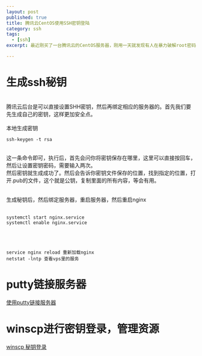 ```yaml
---
layout: post
published: true
title: 腾讯云CentOS使用SSH密钥登陆
category: ssh
tags: 
  - [ssh]
excerpt: 最近刚买了一台腾讯云的CentOS服务器，刚用一天就发现有人在暴力破解root密码，破解次数很高, 看了下腾讯云是支持SHH密钥登陆的，所以就折腾了下

---
```


# 生成ssh秘钥

<br/>
腾讯云后台是可以直接设置SHH密钥，然后再绑定相应的服务器的。首先我们要先生成自己的密钥，这样更加安全点。
<br/>
<br/>
本地生成密钥
<br/>

```code
ssh-keygen -t rsa
```
<br/>
这一条命令即可，执行后，首先会问你将密钥保存在哪里，这里可以直接按回车，然后让设置密钥密码，需要输入两次。
<br/>
然后密钥就生成成功了。然后会告诉你密钥文件保存的位置，找到指定的位置，打开.pub的文件，这个就是公钥，复制里面的所有内容，等会有用。
<br/>
<br/>

生成秘钥后，然后绑定服务器，重启服务器，然后重启nginx
<br/>
<br/>



```code
systemctl start nginx.service
systemctl enable nginx.service
```

<br/>
<br/>

```code
service nginx reload 重新加载nginx
netstat -lntp 查看vps里的服务
```

# putty链接服务器

[使用putty链接服务器](https://cloud.tencent.com/document/product/213/5436)

# winscp进行密钥登录，管理资源

[winscp 秘钥登录](http://bbs.qcloud.com/thread-10180-1-1.html)

